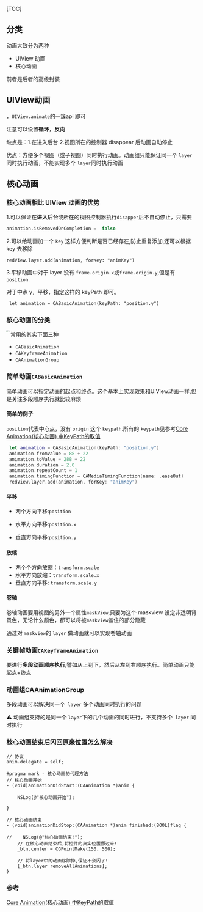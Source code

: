 [TOC]

## 分类

动画大致分为两种

- UIView 动画
- 核心动画

前者是后者的高级封装

## UIView动画

，`UIView.animate`的一簇api 即可

注意可以设置**循环**，**反向**

缺点是：1.在进入后台 2.视图所在的控制器 disappear 后动画自动停止

优点：方便多个视图（或子视图）同时执行动画。动画组只能保证同一个 `layer` 同时执行动画，不能实现多个 `layer`同时执行动画

## 核心动画

### 核心动画相比 UIView 动画的优势

1.可以保证在**进入后台**或所在的视图控制器执行`disapper`后不自动停止，只需要

```swift
animation.isRemovedOnCompletion =  false
```

2.可以给动画加一个 `key` 这样方便判断是否已经存在,防止重复添加,还可以根据 key 去移除

 `redView.layer.add(animation, forKey: "animKey")`

3.平移动画中对于 layer 没有 `frame.origin.x`或`frame.origin.y`,但是有`position`.

对于中点 y，平移，指定这样的 keyPath 即可。

` let animation = CABasicAnimation(keyPath: "position.y")`

### 核心动画的分类

<img align="left" src="https://tbfungeek.github.io/2019/08/08/iOS-%E5%8A%A8%E7%94%BB%E6%80%BB%E7%BB%93/00001.png" alt="img" style="zoom:25%" />

常用的其实下面三种

- `CABasicAnimation`
- `CAKeyframeAnimation`
- `CAAnimationGroup`

### 简单动画`CABasicAnimation`

简单动画可以指定动画的起点和终点。这个基本上实现效果和UIView动画一样,但是关注多段顺序执行就比较麻烦

#### 简单的例子

`position`代表中心点，没有 `origin` 这个 `keypath`.所有的 `keypath`见参考[Core Animation(核心动画) 中KeyPath的取值](https://www.jianshu.com/p/71c880498d7a)

```swift
 let animation = CABasicAnimation(keyPath: "position.y")
 animation.fromValue = 88 + 22
 animation.toValue = 288 + 22
 animation.duration = 2.0
 animation.repeatCount = 1
 animation.timingFunction = CAMediaTimingFunction(name: .easeOut)
 redView.layer.add(animation, forKey: "animKey")
```

#### **平移**

- 两个方向平移:`position`

- 水平方向平移:`position.x`

- 垂直方向平移:`position.y`

#### 放缩

- 两个个方向放缩：`transform.scale`
- 水平方向放缩：`transform.scale.x`
- 垂直方向平移:  `transform.scale.y`

#### 卷轴

卷轴动画要用视图的另外一个属性`maskView`,只要为这个 maskview 设定非透明背景色，无论什么颜色，都可以将被`maskview`盖住的部分隐藏

通过对 `maskview`的 `layer` 做动画就可以实现卷轴动画

### 关键帧动画`CAKeyframeAnimation`

要进行**多段动画顺序执行**,譬如从上到下，然后从左到右顺序执行。简单动画只能起点+终点

### 动画组CAAnimationGroup

多段动画可以解决同一个` layer` 多个动画同时执行的问题

⚠️ 动画组支持的是同一个 `layer`下的几个动画的同时进行，不支持多个` layer` 同时执行

### 核心动画结束后闪回原来位置怎么解决

```
// 协议
anim.delegate = self;

#pragma mark - 核心动画的代理方法
// 核心动画开始
- (void)animationDidStart:(CAAnimation *)anim {

    NSLog(@"核心动画开始");

}

// 核心动画结束
- (void)animationDidStop:(CAAnimation *)anim finished:(BOOL)flag {

//    NSLog(@"核心动画结束!");
    // 在核心动画结束后,将控件的真实位置挪过来!
    _btn.center = CGPointMake(150, 500);

    // 将layer中的动画移除掉,保证不会闪了!
    [_btn.layer removeAllAnimations];
}
```

### 参考

[Core Animation(核心动画) 中KeyPath的取值](https://www.jianshu.com/p/71c880498d7a)















